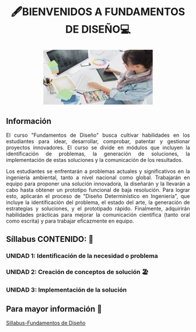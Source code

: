 # <p align="center">🖋️BIENVENIDOS A FUNDAMENTOS DE DISEÑO💻</p>
<p align="center">
  <img src="https://github.com/Fx2048/Team_4_FdD/blob/main/Im%C3%A1genes/Img_FdD.jpg" width="300" height="150" style="margin: auto;">
</p>

## Información
<p align="justify">
El curso "Fundamentos de Diseño" busca cultivar habilidades en los estudiantes para idear, desarrollar, comprobar, patentar y gestionar proyectos innovadores. El curso se divide en módulos que incluyen la identificación de problemas, la generación de soluciones, la implementación de estas soluciones y la comunicación de los resultados.
</p>
<p align="justify">
Los estudiantes se enfrentarán a problemas actuales y significativos en la ingeniería ambiental, tanto a nivel nacional como global. Trabajarán en equipo para proponer una solución innovadora, la diseñarán y la llevarán a cabo hasta obtener un prototipo funcional de baja resolución. Para lograr esto, aplicarán el proceso de "Diseño Determinístico en Ingeniería", que incluye la identificación del problema, el estado del arte, la generación de estrategias y soluciones, y el prototipado rápido. Finalmente, adquirirán habilidades prácticas para mejorar la comunicación científica (tanto oral como escrita) y para trabajar eficazmente en equipo.
</p>

## Síllabus CONTENIDO: 📕
### UNIDAD 1: Identificación de la necesidad o problema 
### UNIDAD 2: Creación de conceptos de solución 🏖
### UNIDAD 3: Implementación de la solución 

## Para mayor información 📙

[Sillabus-Fundamentos de Diseño](https://github.com/Fx2048/Team_4_FdD/blob/main/FdD/C1324.Fundamentos%20de%20Dise%C3%B1o.2024V.pdf)







